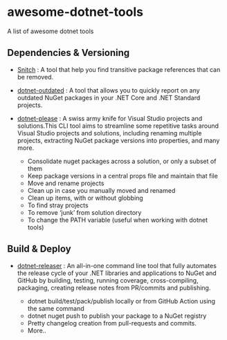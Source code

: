 # awesome-dotnet-tools
A list of awesome dotnet tools

## Dependencies & Versioning

- [Snitch](https://github.com/spectresystems/snitch) : A tool that help you find transitive package references that can be removed. 

- [dotnet-outdated](https://github.com/dotnet-outdated/dotnet-outdated) : A tool that allows you to quickly report on any outdated NuGet packages in your .NET Core and .NET Standard projects.

- [dotnet-please](https://github.com/morganstanley/dotnet-please/blob/main/README.md) : A swiss army knife for Visual Studio projects and solutions.This CLI tool aims to streamline some repetitive tasks around Visual Studio projects and solutions, including renaming multiple projects, extracting NuGet package versions into properties, and many more.  
    - Consolidate nuget packages across a solution, or only a subset of them
    - Keep package versions in a central props file and maintain that file
    - Move and rename projects
    - Clean up in case you manually moved and renamed
    - Clean up <Compile Remove="..." /> items, with or without globbing
    - To find stray projects
    - To remove ‘junk’ from solution directory
    - To change the PATH variable (useful when working with dotnet tools)
 
## Build & Deploy

- [dotnet-releaser](https://github.com/xoofx/dotnet-releaser) : An all-in-one command line tool that fully automates the release cycle of your .NET libraries and applications to NuGet and GitHub by building, testing, running coverage, cross-compiling, packaging, creating release notes from PR/commits and publishing.
  
  - dotnet build/test/pack/publish locally or from GitHub Action using the same command  
  - dotnet nuget push to publish your package to a NuGet registry
  - Pretty changelog creation from pull-requests and commits.
  - More..
  
